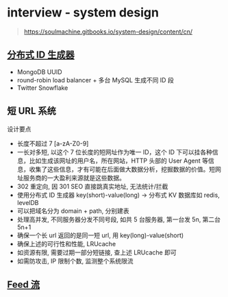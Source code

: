 # interview - system design
> https://soulmachine.gitbooks.io/system-design/content/cn/

## [分布式 ID 生成器](https://soulmachine.gitbooks.io/system-design/content/cn/distributed-id-generator.html)
- MongoDB UUID
- round-robin load balancer + 多台 MySQL 生成不同 ID 段
- Twitter Snowflake

## 短 URL 系统
设计要点
- 长度不超过 7 [a-zA-Z0-9]
- 一长对多短, 以这个 7 位长度的短网址作为唯一 ID，这个 ID 下可以挂各种信息，比如生成该网址的用户名，所在网站，HTTP 头部的 User Agent 等信息，收集了这些信息，才有可能在后面做大数据分析，挖掘数据的价值。短网址服务商的一大盈利来源就是这些数据。
- 302 重定向, 因 301 SEO 直接跳真实地址, 无法统计/拦截
- 使用分布式 ID 生成器 key(short)-value(long) -> 分布式 KV 数据库如 redis, levelDB
- 可以把域名分为 domain + path, 分别建表
- 处理高并发, 不同服务器分发不同号段, 如共 5 台服务器, 第一台发 5n, 第二台 5n+1
- 确保一个长 url 返回的是同一短 url, 用 key(long)-value(short)
- 确保上述的可行性和性能, LRUcache
- 如资源有限, 需要过期一部分短链接, 查上述 LRUcache 即可
- 如需防攻击, IP 限制个数, 监测整个系统限流

## [Feed 流](https://zhuanlan.zhihu.com/p/30226315)